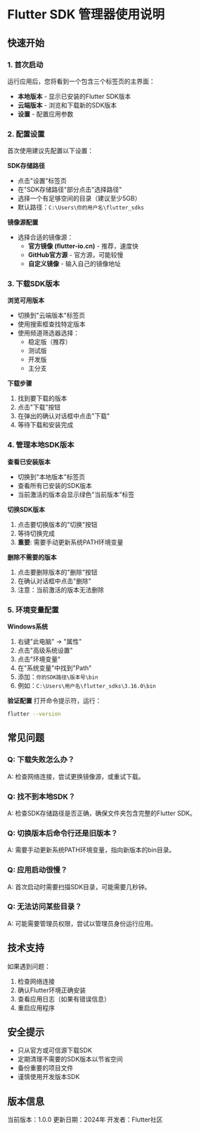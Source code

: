 # Flutter SDK 管理器使用说明

## 快速开始

### 1. 首次启动
运行应用后，您将看到一个包含三个标签页的主界面：
- **本地版本** - 显示已安装的Flutter SDK版本
- **云端版本** - 浏览和下载新的SDK版本
- **设置** - 配置应用参数

### 2. 配置设置
首次使用建议先配置以下设置：

**SDK存储路径**
- 点击"设置"标签页
- 在"SDK存储路径"部分点击"选择路径"
- 选择一个有足够空间的目录（建议至少5GB）
- 默认路径：`C:\Users\你的用户名\flutter_sdks`

**镜像源配置**
- 选择合适的镜像源：
  - **官方镜像 (flutter-io.cn)** - 推荐，速度快
  - **GitHub官方源** - 官方源，可能较慢
  - **自定义镜像** - 输入自己的镜像地址

### 3. 下载SDK版本

**浏览可用版本**
- 切换到"云端版本"标签页
- 使用搜索框查找特定版本
- 使用频道筛选器选择：
  - 稳定版（推荐）
  - 测试版
  - 开发版
  - 主分支

**下载步骤**
1. 找到要下载的版本
2. 点击"下载"按钮
3. 在弹出的确认对话框中点击"下载"
4. 等待下载和安装完成

### 4. 管理本地SDK版本

**查看已安装版本**
- 切换到"本地版本"标签页
- 查看所有已安装的SDK版本
- 当前激活的版本会显示绿色"当前版本"标签

**切换SDK版本**
1. 点击要切换版本的"切换"按钮
2. 等待切换完成
3. **重要**: 需要手动更新系统PATH环境变量

**删除不需要的版本**
1. 点击要删除版本的"删除"按钮
2. 在确认对话框中点击"删除"
3. 注意：当前激活的版本无法删除

### 5. 环境变量配置

**Windows系统**
1. 右键"此电脑" → "属性"
2. 点击"高级系统设置"
3. 点击"环境变量"
4. 在"系统变量"中找到"Path"
5. 添加：`你的SDK路径\版本号\bin`
6. 例如：`C:\Users\用户名\flutter_sdks\3.16.0\bin`

**验证配置**
打开命令提示符，运行：
```bash
flutter --version
```

## 常见问题

### Q: 下载失败怎么办？
A: 检查网络连接，尝试更换镜像源，或重试下载。

### Q: 找不到本地SDK？
A: 检查SDK存储路径是否正确，确保文件夹包含完整的Flutter SDK。

### Q: 切换版本后命令行还是旧版本？
A: 需要手动更新系统PATH环境变量，指向新版本的bin目录。

### Q: 应用启动很慢？
A: 首次启动时需要扫描SDK目录，可能需要几秒钟。

### Q: 无法访问某些目录？
A: 可能需要管理员权限，尝试以管理员身份运行应用。

## 技术支持

如果遇到问题：
1. 检查网络连接
2. 确认Flutter环境正确安装
3. 查看应用日志（如果有错误信息）
4. 重启应用程序

## 安全提示

- 只从官方或可信源下载SDK
- 定期清理不需要的SDK版本以节省空间
- 备份重要的项目文件
- 谨慎使用开发版本SDK

## 版本信息

当前版本：1.0.0
更新日期：2024年
开发者：Flutter社区 